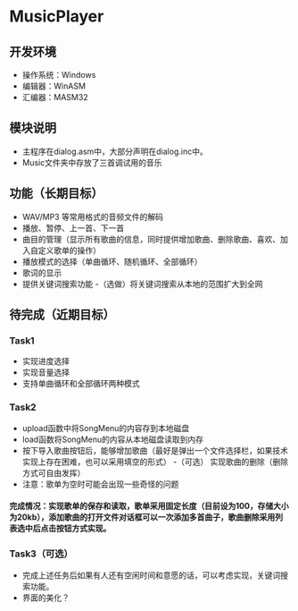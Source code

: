 # MusicPlayer

## 开发环境
- 操作系统：Windows
- 编辑器：WinASM
- 汇编器：MASM32

## 模块说明
- 主程序在dialog.asm中，大部分声明在dialog.inc中。
- Music文件夹中存放了三首调试用的音乐 

## 功能（长期目标）

- WAV/MP3 等常用格式的音频文件的解码
- 播放、暂停、上一首、下一首
- 曲目的管理（显示所有歌曲的信息，同时提供增加歌曲、删除歌曲、喜欢、加入自定义歌单的操作）
- 播放模式的选择（单曲循环、随机循环、全部循环）
- 歌词的显示
- 提供关键词搜索功能
-（选做）将关键词搜索从本地的范围扩大到全网

## 待完成（近期目标）
### Task1
- 实现进度选择
- 实现音量选择
- 支持单曲循环和全部循环两种模式

### Task2
- upload函数中将SongMenu的内容存到本地磁盘
- load函数将SongMenu的内容从本地磁盘读取到内存
- 按下导入歌曲按钮后，能够增加歌曲（最好是弹出一个文件选择栏，如果技术实现上存在困难，也可以采用填空的形式）
-（可选） 实现歌曲的删除（删除方式可自由发挥）
- 注意：歌单为空时可能会出现一些奇怪的问题

#### 完成情况：实现歌单的保存和读取，歌单采用固定长度（目前设为100，存储大小为20kb），添加歌曲的打开文件对话框可以一次添加多首曲子，歌曲删除采用列表选中后点击按钮方式实现。

### Task3（可选）
- 完成上述任务后如果有人还有空闲时间和意愿的话，可以考虑实现，关键词搜索功能。
- 界面的美化？
